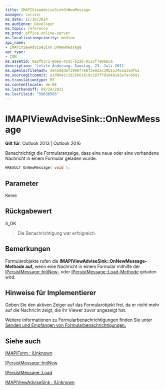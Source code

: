 ```yaml
---
title: IMAPIViewAdviseSinkOnNewMessage
manager: soliver
ms.date: 11/16/2014
ms.audience: Developer
ms.topic: reference
ms.prod: office-online-server
ms.localizationpriority: medium
api_name:
- IMAPIViewAdviseSink.OnNewMessage
api_type:
- COM
ms.assetid: 0a2fb371-90ea-41dc-b2ab-051cf790e85a
description: 'Letzte Änderung: Samstag, 23. Juli 2011'
ms.openlocfilehash: de450ddef3990f788f3e92ac39b15345aa3adf62
ms.sourcegitcommit: a1d9041c20256616c9c183f7d1049142a7ac6991
ms.translationtype: MT
ms.contentlocale: de-DE
ms.lasthandoff: 09/24/2021
ms.locfileid: "59630565"
---
```

# <a name="imapiviewadvisesinkonnewmessage"></a>IMAPIViewAdviseSink::OnNewMessage

  
  
**Gilt für**: Outlook 2013 | Outlook 2016 
  
Benachrichtigt die Formularanzeige, dass eine neue oder eine vorhandene Nachricht in einem Formular geladen wurde.
  
```cpp
HRESULT OnNewMessage( void );
```

## <a name="parameters"></a>Parameter

Keine
  
## <a name="return-value"></a>Rückgabewert

S_OK 
  
> Die Benachrichtigung war erfolgreich.
    
## <a name="remarks"></a>Bemerkungen

Formularobjekte rufen die **IMAPIViewAdviseSink::OnNewMessage-Methode auf,** wenn eine Nachricht in einem Formular mithilfe der [IPersistMessage::InitNew-](ipersistmessage-initnew.md) oder [IPersistMessage::Load-Methode](ipersistmessage-load.md) geladen wird. 
  
## <a name="notes-to-implementers"></a>Hinweise für Implementierer

Geben Sie den aktiven Zeiger auf das Formularobjekt frei, da er nicht mehr auf die Nachricht zeigt, die ihr Viewer zuvor angezeigt hat. 
  
Weitere Informationen zu Formularbenachrichtigungen finden Sie unter [Senden und Empfangen von Formularbenachrichtigungen.](sending-and-receiving-form-notifications.md)
  
## <a name="see-also"></a>Siehe auch



[IMAPIForm : IUnknown](imapiformiunknown.md)
  
[IPersistMessage::InitNew](ipersistmessage-initnew.md)
  
[IPersistMessage::Load](ipersistmessage-load.md)
  
[IMAPIViewAdviseSink : IUnknown](imapiviewadvisesinkiunknown.md)

